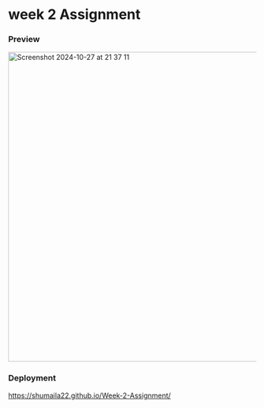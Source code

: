   # week 2 Assignment

### Preview


<img width="628" alt="Screenshot 2024-10-27 at 21 37 11" src="https://github.com/user-attachments/assets/56d6ae2b-42fc-483e-ad90-9b7faadd9f5b">

### Deployment 
 https://shumaila22.github.io/Week-2-Assignment/
